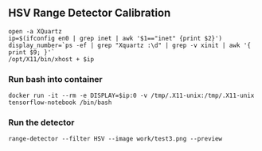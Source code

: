 ## HSV Range Detector Calibration
```
open -a XQuartz
ip=$(ifconfig en0 | grep inet | awk '$1=="inet" {print $2}')
display_number=`ps -ef | grep "Xquartz :\d" | grep -v xinit | awk '{ print $9; }'`
/opt/X11/bin/xhost + $ip
```
### Run bash into container
`docker run -it --rm -e DISPLAY=$ip:0 -v /tmp/.X11-unix:/tmp/.X11-unix tensorflow-notebook /bin/bash`
### Run the detector
`range-detector --filter HSV --image work/test3.png --preview`
